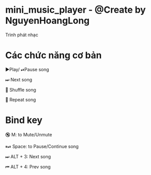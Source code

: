 # mini_music_player - @Create by NguyenHoangLong
Trình phát nhạc 


# Các chức năng cơ bản

▶Play/ ⏯Pause song

⏭ Next song

🔀 Shuffle song

🔁 Repeat song

# Bind key
🔇 M: to Mute/Unmute

⏸⏯ Space: to Pause/Continue song

⏭ ALT + 3: Next song

⏮ ALT + 4: Prev song
